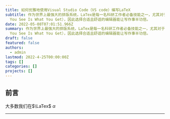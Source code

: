 ```yaml
---
title: 如何优雅地使用Visual Studio Code（VS code）编写LaTeX
subtitle: 作为世界上最强大的排版系统，LaTex是每一名科研工作者必备技能之一，尤其对于理工科而言，其重要性不言而喻。LaTex并非“所见即所得”（What
  You See Is What You Get），因此选择合适且舒适的编辑器能让写作事半功倍。
date: 2022-05-08T07:01:51.966Z
summary: 作为世界上最强大的排版系统，LaTex是每一名科研工作者必备技能之一，尤其对于理工科而言，其重要性不言而喻。LaTex并非“所见即所得”（What
  You See Is What You Get），因此选择合适且舒适的编辑器能让写作事半功倍。
draft: false
featured: false
authors:
  - admin
lastmod: 2022-4-25T00:00:00Z
tags: []
categories: []
projects: []
---
```

## 前言

大多数我们在$\LaTex$ $\alpha$

<hr>
